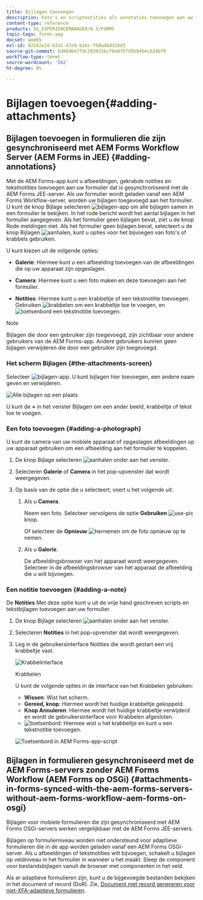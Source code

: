 ```yaml
---
title: Bijlagen toevoegen
description: Foto's en scriptnotities als annotaties toevoegen aan uw taak in de AEM Forms-app
content-type: reference
products: SG_EXPERIENCEMANAGER/6.5/FORMS
topic-tags: forms-app
docset: aem65
exl-id: 82282e2d-63a1-47e9-b2ec-f50a4bd32bd3
source-git-commit: bd86d647fdc203015bc70a0f57d5b94b4c634bf9
workflow-type: tm+mt
source-wordcount: '562'
ht-degree: 0%

---
```


# Bijlagen toevoegen{#adding-attachments}

## Bijlagen toevoegen in formulieren die zijn gesynchroniseerd met AEM Forms Workflow Server (AEM Forms in JEE) {#adding-annotations}

Met de AEM Forms-app kunt u afbeeldingen, gekrabde notities en tekstnotities toevoegen aan uw formulier dat is gesynchroniseerd met de AEM Forms JEE-server. Als uw formulier wordt geladen vanaf een AEM Forms Workflow-server, worden uw bijlagen toegevoegd aan het formulier. U kunt de knop Bijlage selecteren ![bijlagen-app](assets/attachments-app.png) om alle bijlagen samen in een formulier te bekijken. In het rode bericht wordt het aantal bijlagen in het formulier aangegeven. Als het formulier geen bijlagen bevat, ziet u de knop Rode meldingen niet. Als het formulier geen bijlagen bevat, selecteert u de knop Bijlagen ![aanhalen](assets/attch.png), kunt u opties voor het bijvoegen van foto&#39;s of krabbels gebruiken.

U kunt kiezen uit de volgende opties:

* **Galerie**: Hiermee kunt u een afbeelding toevoegen van de afbeeldingen die op uw apparaat zijn opgeslagen.

* **Camera**: Hiermee kunt u een foto maken en deze toevoegen aan het formulier.

* **Notities**: Hiermee kunt u een krabbeltje of een tekstnotitie toevoegen. Gebruiken ![krabbelen](assets/scribble.png) om een krabbeltje toe te voegen, en ![toetsenbord](assets/keyboard.png) een tekstnotitie toevoegen.

>[!NOTE]
>
>Bijlagen die door een gebruiker zijn toegevoegd, zijn zichtbaar voor andere gebruikers van de AEM Forms-app. Andere gebruikers kunnen geen bijlagen verwijderen die door een gebruiker zijn toegevoegd.
>

### Het scherm Bijlagen {#the-attachments-screen}

Selecteer ![bijlagen-app](assets/attachments-app.png). U kunt bijlagen hier toevoegen, een andere naam geven en verwijderen.

![Alle bijlagen op een plaats](assets/attachments-screen.png)

U kunt de **+** in het venster Bijlagen om een ander beeld, krabbeltje of tekst toe te voegen.

### Een foto toevoegen {#adding-a-photograph}

U kunt de camera van uw mobiele apparaat of opgeslagen afbeeldingen op uw apparaat gebruiken om een afbeelding aan het formulier te koppelen.

1. De knop Bijlage selecteren ![aanhalen](assets/attch.png) onder aan het venster.
1. Selecteren **Galerie** of **Camera** in het pop-upvenster dat wordt weergegeven.
1. Op basis van de optie die u selecteert, voert u het volgende uit:

   1. Als u **Camera**.

      Neem een foto. Selecteer vervolgens de optie **Gebruiken** ![use-pic](assets/use-pic.png) knop.

      Of selecteer de **Opnieuw** ![hernemen](assets/retake.png) om de foto opnieuw op te nemen.

   1. Als u **Galerie**.

      De afbeeldingsbrowser van het apparaat wordt weergegeven. Selecteer in de afbeeldingsbrowser van het apparaat de afbeelding die u wilt bijvoegen.

### Een notitie toevoegen {#adding-a-note}

De **Notities** Met deze optie kunt u uit de vrije hand geschreven scripts en tekstbijlagen toevoegen aan uw formulier.

1. De knop Bijlage selecteren ![aanhalen](assets/attch.png) onder aan het venster.
1. Selecteren **Notities** in het pop-upvenster dat wordt weergegeven.
1. Leg in de gebruikersinterface Notities die wordt gestart een vrij krabbeltje vast.

   ![Krabbelinterface](assets/scribble-ui.png)

   Krabbelen

   U kunt de volgende opties in de interface van het Krabbelen gebruiken:

   * **Wissen**: Wist het scherm.
   * **Gereed, knop**: Hiermee wordt het huidige krabbeltje gekoppeld.
   * **Knop Annuleren**: Hiermee wordt het huidige krabbeltje verwijderd en wordt de gebruikersinterface voor Krabbelen afgesloten.
   * ![toetsenbord](assets/keyboard.png): Hiermee wist u het krabbeltje en kunt u een tekstnotitie toevoegen.

   ![Toetsenbord in AEM Forms-app-script](assets/keyboard-inapp.png)

## Bijlagen in formulieren gesynchroniseerd met de AEM Forms-servers zonder AEM Forms Workflow (AEM Forms op OSGi) {#attachments-in-forms-synced-with-the-aem-forms-servers-without-aem-forms-workflow-aem-forms-on-osgi}

Bijlagen voor mobiele formulieren die zijn gesynchroniseerd met AEM Forms OSGi-servers werken vergelijkbaar met de AEM Forms JEE-servers.

Bijlagen op formulierniveau worden niet ondersteund voor adaptieve formulieren die in de app worden geladen vanaf een AEM Forms OSGi-server. Als u afbeeldingen of tekstnotities wilt bijvoegen, schakelt u bijlagen op veldniveau in het formulier in wanneer u het maakt. Sleep de component voor bestandsbijlagen vanuit de browser met componenten in het veld.

Als er adaptieve formulieren zijn, kunt u de bijgevoegde bestanden bekijken in het document of record (DoR). Zie, [Document met record genereren voor niet-XFA-adaptieve formulieren](../../forms/using/generate-document-of-record-for-non-xfa-based-adaptive-forms.md).
